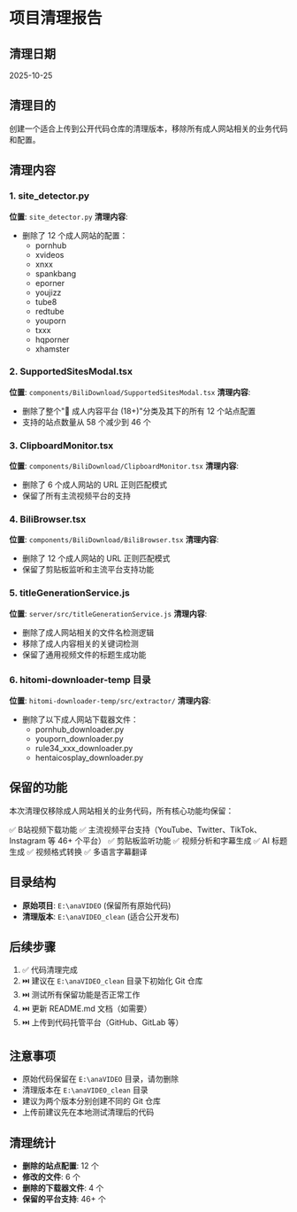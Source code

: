 # 项目清理报告

## 清理日期
2025-10-25

## 清理目的
创建一个适合上传到公开代码仓库的清理版本，移除所有成人网站相关的业务代码和配置。

## 清理内容

### 1. site_detector.py
**位置**: `site_detector.py`
**清理内容**: 
- 删除了 12 个成人网站的配置：
  - pornhub
  - xvideos
  - xnxx
  - spankbang
  - eporner
  - youjizz
  - tube8
  - redtube
  - youporn
  - txxx
  - hqporner
  - xhamster

### 2. SupportedSitesModal.tsx
**位置**: `components/BiliDownload/SupportedSitesModal.tsx`
**清理内容**:
- 删除了整个"🔞 成人内容平台 (18+)"分类及其下的所有 12 个站点配置
- 支持的站点数量从 58 个减少到 46 个

### 3. ClipboardMonitor.tsx
**位置**: `components/BiliDownload/ClipboardMonitor.tsx`
**清理内容**:
- 删除了 6 个成人网站的 URL 正则匹配模式
- 保留了所有主流视频平台的支持

### 4. BiliBrowser.tsx
**位置**: `components/BiliDownload/BiliBrowser.tsx`
**清理内容**:
- 删除了 12 个成人网站的 URL 正则匹配模式
- 保留了剪贴板监听和主流平台支持功能

### 5. titleGenerationService.js
**位置**: `server/src/titleGenerationService.js`
**清理内容**:
- 删除了成人网站相关的文件名检测逻辑
- 移除了成人内容相关的关键词检测
- 保留了通用视频文件的标题生成功能

### 6. hitomi-downloader-temp 目录
**位置**: `hitomi-downloader-temp/src/extractor/`
**清理内容**:
- 删除了以下成人网站下载器文件：
  - pornhub_downloader.py
  - youporn_downloader.py
  - rule34_xxx_downloader.py
  - hentaicosplay_downloader.py

## 保留的功能

本次清理仅移除成人网站相关的业务代码，所有核心功能均保留：

✅ B站视频下载功能
✅ 主流视频平台支持（YouTube、Twitter、TikTok、Instagram 等 46+ 个平台）
✅ 剪贴板监听功能
✅ 视频分析和字幕生成
✅ AI 标题生成
✅ 视频格式转换
✅ 多语言字幕翻译

## 目录结构

- **原始项目**: `E:\anaVIDEO` (保留所有原始代码)
- **清理版本**: `E:\anaVIDEO_clean` (适合公开发布)

## 后续步骤

1. ✅ 代码清理完成
2. ⏭️ 建议在 `E:\anaVIDEO_clean` 目录下初始化 Git 仓库
3. ⏭️ 测试所有保留功能是否正常工作
4. ⏭️ 更新 README.md 文档（如需要）
5. ⏭️ 上传到代码托管平台（GitHub、GitLab 等）

## 注意事项

- 原始代码保留在 `E:\anaVIDEO` 目录，请勿删除
- 清理版本在 `E:\anaVIDEO_clean` 目录
- 建议为两个版本分别创建不同的 Git 仓库
- 上传前建议先在本地测试清理后的代码

## 清理统计

- **删除的站点配置**: 12 个
- **修改的文件**: 6 个
- **删除的下载器文件**: 4 个
- **保留的平台支持**: 46+ 个
